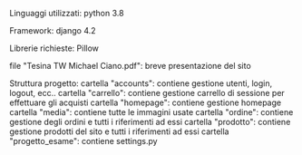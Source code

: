 Linguaggi utilizzati:
python 3.8

Framework:
django 4.2

Librerie richieste:
Pillow

file "Tesina TW Michael Ciano.pdf": breve presentazione del sito

Struttura progetto:
cartella "accounts": contiene gestione utenti, login, logout, ecc..
cartella "carrello": contiene gestione carrello di sessione per effettuare gli acquisti
cartella "homepage": contiene gestione homepage
cartella "media": contiene tutte le immagini usate
cartella "ordine": contiene gestione degli ordini e tutti i riferimenti ad essi
cartella "prodotto": contiene gestione prodotti del sito e tutti i riferimenti ad essi
cartella "progetto_esame": contiene settings.py
